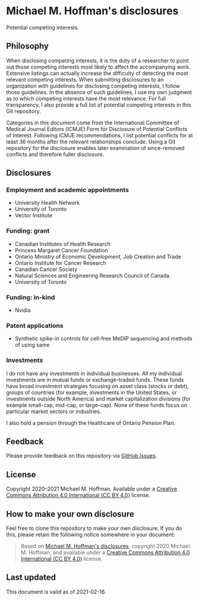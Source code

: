 # Michael M. Hoffman's disclosures

Potential competing interests.

## Philosophy

When disclosing competing interests, it is the duty of a researcher to point out those competing interests most likely to affect the accompanying work.
Extensive listings can actually increase the difficulty of detecting the most relevant competing interests.
When submitting disclosures to an organization with guidelines for disclosing competing interests, I follow those guidelines.
In the absence of such guidelines, I use my own judgment as to which competing interests have the most relevance.
For full transparency, I also provide a full list of potential competing interests in this Git repository.

Categories in this document come from the International Committee of Medical Journal Editors (ICMJE) Form for Disclosure of Potential Conflicts of Interest.
Following ICMJE recommendations, I list potential conflicts for at least 36 months after the relevant relationships conclude.
Using a Git repository for the disclosure enables later examination of since-removed conflicts and therefore fuller disclosure.

## Disclosures
### Employment and academic appointments

- University Health Network
- University of Toronto
- Vector Institute

### Funding: grant

- Canadian Institutes of Health Research
- Princess Margaret Cancer Foundation
- Ontario Ministry of Economic Development, Job Creation and Trade
- Ontario Institute for Cancer Research
- Canadian Cancer Society
- Natural Sciences and Engineering Research Council of Canada
- University of Toronto

### Funding: in-kind

- Nvidia

### Patent applications

- Synthetic spike-in controls for cell-free MeDIP sequencing and methods of using same

<!--
### Travel expenses

Travel expense reimbursements and honoraria since 2020-01-01.
I would like to disclose earlier expense reimbursements but it will be difficult to ensure an accurate, exhaustive list for the last 36 months.
Until I can do so, I will keep notes in this comment.
-->

### Investments

I do not have any investments in individual businesses.
All my individual investments are in mutual funds or exchange-traded funds.
These funds have broad investment strategies focusing on asset class (stocks or debt), groups of countries (for example, investments in the United States, or investments outside North America) and market capitalization divisions (for example small-cap, mid-cap, or large-cap).
None of these funds focus on particular market sectors or industries.

I also hold a pension through the Healthcare of Ontario Pension Plan.

## Feedback

Please provide feedback on this repository via [GitHub Issues](https://github.com/michaelmhoffman/disclosure/issues).

## License

Copyright 2020–2021 Michael M. Hoffman.
Available under a [Creative Commons Attribution 4.0 International (CC BY 4.0)](https://creativecommons.org/licenses/by/4.0/) license.

## How to make your own disclosure

Feel free to clone this repository to make your own disclosure.
If you do this, please retain the following notice somewhere in your document:

> Based on [Michael M. Hoffman's disclosures](https://github.com/michaelmhoffman/disclosure), copyright 2020 Michael M. Hoffman, and available under a [Creative Commons Attribution 4.0 International (CC BY 4.0)](https://creativecommons.org/licenses/by/4.0/) license.

## Last updated

This document is valid as of 2021-02-16.
